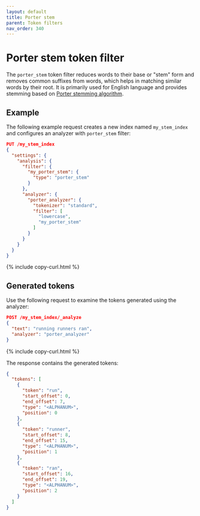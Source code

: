 ```yaml
---
layout: default
title: Porter stem
parent: Token filters
nav_order: 340
---
```


# Porter stem token filter

The `porter_stem` token filter reduces words to their base or "stem" form and removes common suffixes from words, which helps in matching similar words by their root. It is primarily used for English language and provides stemming based on [Porter stemming algorithm](https://snowballstem.org/algorithms/porter/stemmer.html).


## Example

The following example request creates a new index named `my_stem_index` and configures an analyzer with `porter_stem` filter:

```json
PUT /my_stem_index
{
  "settings": {
    "analysis": {
      "filter": {
        "my_porter_stem": {
          "type": "porter_stem"
        }
      },
      "analyzer": {
        "porter_analyzer": {
          "tokenizer": "standard",
          "filter": [
            "lowercase",
            "my_porter_stem"
          ]
        }
      }
    }
  }
}
```
{% include copy-curl.html %}

## Generated tokens

Use the following request to examine the tokens generated using the analyzer:

```json
POST /my_stem_index/_analyze
{
  "text": "running runners ran",
  "analyzer": "porter_analyzer"
}
```
{% include copy-curl.html %}

The response contains the generated tokens:

```json
{
  "tokens": [
    {
      "token": "run",
      "start_offset": 0,
      "end_offset": 7,
      "type": "<ALPHANUM>",
      "position": 0
    },
    {
      "token": "runner",
      "start_offset": 8,
      "end_offset": 15,
      "type": "<ALPHANUM>",
      "position": 1
    },
    {
      "token": "ran",
      "start_offset": 16,
      "end_offset": 19,
      "type": "<ALPHANUM>",
      "position": 2
    }
  ]
}
```
